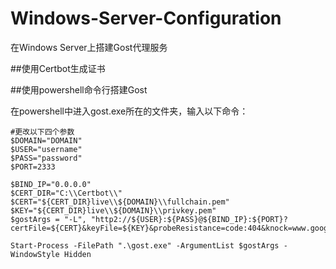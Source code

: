 # Windows-Server-Configuration
在Windows Server上搭建Gost代理服务

##使用Certbot生成证书

##使用powershell命令行搭建Gost

在powershell中进入gost.exe所在的文件夹，输入以下命令：
```shell
#更改以下四个参数
$DOMAIN="DOMAIN"
$USER="username"
$PASS="password"
$PORT=2333

$BIND_IP="0.0.0.0"
$CERT_DIR="C:\\Certbot\\"
$CERT="${CERT_DIR}live\\${DOMAIN}\\fullchain.pem"
$KEY="${CERT_DIR}live\\${DOMAIN}\\privkey.pem"
$gostArgs = "-L", "http2://${USER}:${PASS}@${BIND_IP}:${PORT}?certFile=${CERT}&keyFile=${KEY}&probeResistance=code:404&knock=www.google.com"

Start-Process -FilePath ".\gost.exe" -ArgumentList $gostArgs -WindowStyle Hidden
```

